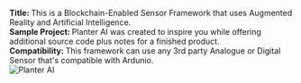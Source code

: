 <b> Title: </b> This is a Blockchain-Enabled Sensor Framework that uses Augmented Reality and Artificial Intelligence. <br>
<b> Sample Project: </b> Planter AI was created to inspire you while offering additional source code plus notes for a finished product. <br>
<b> Compatibility: </b> This framework can use any 3rd party Analogue or Digital Sensor that's compatible with Ardunio. <br>
![Planter AI](https://user-images.githubusercontent.com/84645766/125811474-1023654b-80fd-4156-818d-781ae6b9e2f1.png)
